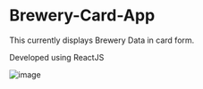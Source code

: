 # Brewery-Card-App

This currently displays Brewery Data in card form. 

Developed using ReactJS

![image](/src/screenshots/preview.gif?raw=true "Preview")
